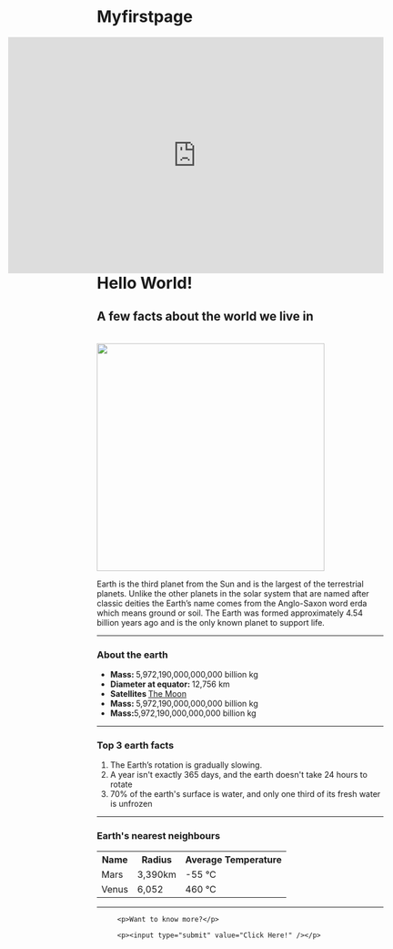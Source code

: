 # Myfirstpage
<!doctype html>
<html>
<head>
 <title>My First Website</title>
 <meta charset="utf-8" />
 <meta http-equiv="Content-type" content="text/html; charset=utf-8" />
 <meta name="viewport" content="width=device-width, initial-scale=1" />
 <meta name="viewport" content="width=device-width, initial-scale=1" />
 <meta name="description" content="A jouney of a thousand miles begins with a
single step." />
</head>
<body>
	<iframe width="660" height="415" src="https://www.youtube.com/embed/HCDVN7DCzYE" title="YouTube video player" frameborder="0" 
	allow="accelerometer; autoplay; clipboard-write; encrypted-media; gyroscope; picture-in-picture" allowfullscreen align="right"></iframe>
	 	
<h1>Hello World!</h1>
	 	<h2>A few facts about the world we live in</h2>
<br>
	 	
<img src="https://upload.wikimedia.org/wikipedia/commons/9/97/The_Earth_seen_from_Apollo_17.jpg"  width="400" />
	 	
<p>Earth is the third planet from the Sun and is the largest of the
terrestrial planets. Unlike the other planets in the solar system that are named
after classic deities the Earth’s name comes from the Anglo-Saxon word erda
which means ground or soil. The Earth was formed approximately 4.54 billion
years ago and is the only known planet to support life.</p>
	 	
<hr>
	 	
<h3>About the earth</h3>
	 	
<ul>
	 	 <li><strong>Mass: </strong>5,972,190,000,000,000 billion kg</li>
	 	 <li><strong>Diameter at equator: </strong>12,756 km</li>
	 	 <li><strong>Satellites </strong><a href="http://space-facts.com/themoon/">The Moon</a></li>
	 	 <li><strong>Mass: </strong>5,972,190,000,000,000 billion kg</li>
	 	 <li><strong>Mass:</strong>5,972,190,000,000,000 billion kg</li>
</ul>
	 	
<hr>
	 	
<h3>Top 3 earth facts</h3>
			
<ol>
	 	 <li>The Earth’s rotation is gradually slowing.</li>
	 	 <li>A year isn't exactly 365 days, and the earth doesn't take 24
hours to rotate</li>
	 	 <li>70% of the earth's surface is water, and only one third of its
fresh water is unfrozen</li>
</ol>
	 	
<hr>
	 	
<h3>Earth's nearest neighbours</h3>
	 	
<table>
	 	 <tr><th>Name</th><th>Radius</th><th>Average Temperature</th></tr>
	 	 <tr><td>Mars</td><td>3,390km</td><td>-55 &deg;C </td></tr>
	 	 <tr><td>Venus</td><td>6,052</td><td>460 &deg;C</td></tr>
</table>
	 	
<hr>
	 	
<form action="https://www.nationalgeographic.com/science/article/earth#:~:text=Earth%2C%20our%20home%20planet%2C%20is,liquid%20water%20on%20its%20surface.">
	 	
	 	 <p>Want to know more?</p>
			
	 	 <p><input type="submit" value="Click Here!" /></p>
			
</form>
	 	
	 	
	 	
</body>
</html>
